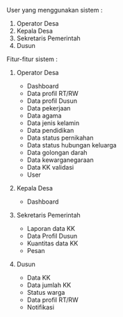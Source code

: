 User yang menggunakan sistem :
1. Operator Desa
2. Kepala Desa
3. Sekretaris Pemerintah
4. Dusun

Fitur-fitur sistem :
1. Operator Desa
    - Dashboard
    - Data profil RT/RW
    - Data profil Dusun
    - Data pekerjaan
    - Data agama
    - Data jenis kelamin
    - Data pendidikan
    - Data status pernikahan
    - Data status hubungan keluarga
    - Data golongan darah
    - Data kewarganegaraan
    - Data KK validasi
    - User

2. Kepala Desa
    - Dashboard

3. Sekretaris Pemerintah
    - Laporan data KK
    - Data Profil Dusun
    - Kuantitas data KK
    - Pesan

4. Dusun
    - Data KK
    - Data jumlah KK
    - Status warga
    - Data profil RT/RW
    - Notifikasi